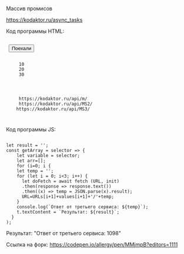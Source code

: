 Массив промисов

<https://kodaktor.ru/async_tasks> 

Код программы HTML:
<pre><code>
 <button>Поехали</button>
<ol id="values">
  10
  20
  30
</ol>
<ol id="urls">
  https://kodaktor.ru/api/m/
  https://kodaktor.ru/api/MS2/
 https://kodaktor.ru/api/MS3/
</ol>
</code></pre>

Код программы JS:
<pre><code>
let result = '';
const getArray = selector => { 
    let variable = selector; 
    let arr=[]; 
    for (i=0; i<variable.length; i++) { 
      arr[i]=variable[i].textContent; 
    } 
    return arr; 
  } 
  const values = getArray(document.getElementById('values').getElementsByTagName('li')); 
  const URLs = getArray(document.getElementById('urls').getElementsByTagName('li')); 
  const init = {headers: {'Content-Type': 'application/json'}}; 
  
  let URL = URLs[0]+values[0]; 
document
  .querySelector('button')
  .addEventListener('click',
  async ({ target: t }) => { 
    let temp = '';
    for (let i = 0; i<3; i++) {
      let doFetch = await fetch (URL, init)
      .then(response => response.text())
      .then((x) => temp = JSON.parse(x).result); 
      URL=URLs[i+1]+values[i+1]+'/'+temp;
    }
    console.log(`Ответ от третьего сервиса: ${temp}`);
    t.textContent = `Результат: ${result}`;
  }
); 
</code></pre>

Результат: "Ответ от третьего сервиса: 1098"

Ссылка на форк: <https://codepen.io/allergy/pen/MMjmpB?editors=1111>
